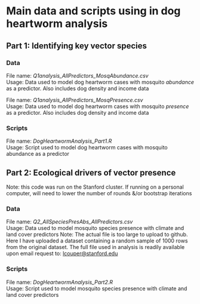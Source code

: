 # Main data and scripts using in dog heartworm analysis 

## Part 1: Identifying key vector species ##

### Data ###
File name: *Q1analysis_AllPredictors_MosqAbundance.csv*  
Usage: Data used to model dog heartworm cases with mosquito *abundance* as a predictor. Also includes dog density and income data

File name: *Q1analysis_AllPredictors_MosqPresence.csv*    
Usage: Data used to model dog heartworm cases with mosquito *presence* as a predictor. Also includes dog density and income data

### Scripts ###

File name: *DogHeartwormAnalysis_Part1.R*  
Usage: Script used to model dog heartworm cases with mosquito abundance as a predictor

## Part 2: Ecological drivers of vector presence ##

Note: this code was run on the Stanford cluster. If running on a personal computer, will need to lower the number of rounds &/or bootstrap iterations

### Data ###
File name: *Q2_AllSpeciesPresAbs_AllPredictors.csv*  
Usage: Data used to model mosquito species presence with climate and land cover predictors
Note: The actual file is too large to upload to github. Here I have uploaded a dataset containing a random sample of 1000 rows from the original dataset. The full file used in analysis is readily available upon email request to: lcouper@stanford.edu

### Scripts ###

File name: *DogHeartwormAnalysis_Part2.R*  
Usage: Script used to model mosquito species presence with climate and land cover predictors
